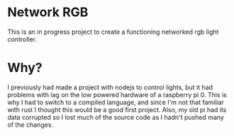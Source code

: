 # Network RGB
This is an in progress project to create a functioning networked rgb light controller.
# Why?
I previously had made a project with nodejs to control lights, but it had problems with lag on the low powered hardware of a raspberry pi 0. This is why I had to switch to a compiled language, and since I'm not that familiar with rust I thought this would be a good first project. Also, my old pi had its data corrupted so I lost much of the source code as I hadn't pushed many of the changes.
